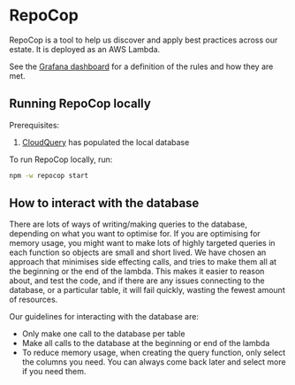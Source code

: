 # RepoCop

RepoCop is a tool to help us discover and apply best practices across our estate.
It is deployed as an AWS Lambda.

See the [Grafana dashboard](https://metrics.gutools.co.uk/d/2uaV8PiIz/repocop?orgId=1) for a definition of the rules and how they are met.

## Running RepoCop locally

Prerequisites:

1. [CloudQuery](../../packages/cloudquery/README.md) has populated the local database

To run RepoCop locally, run:

```bash
npm -w repocop start
```

## How to interact with the database

There are lots of ways of writing/making queries to the database, depending on what you want to optimise for. If you are optimising for memory usage, you might want to make lots of highly targeted queries in each function so objects are small and short lived. We have chosen an approach that minimises side effecting calls, and tries to make them all at the beginning or the end of the lambda. This makes it easier to reason about, and test the code, and if there are any issues connecting to the database, or a particular table, it will fail quickly, wasting the fewest amount of resources.

Our guidelines for interacting with the database are:

- Only make one call to the database per table
- Make all calls to the database at the beginning or end of the lambda
- To reduce memory usage, when creating the query function, only select the columns you need. You can always come back later and select more if you need them.
